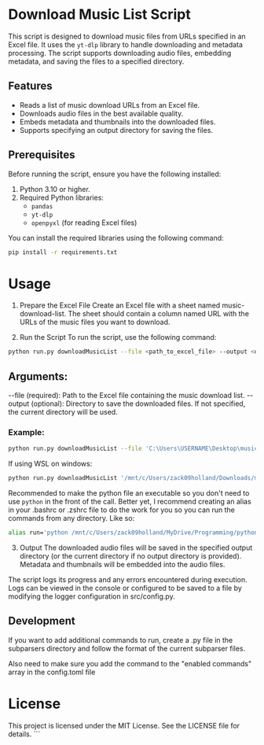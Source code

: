 # Download Music List Script

This script is designed to download music files from URLs specified in an Excel file. It uses the `yt-dlp` library to handle downloading and metadata processing. The script supports downloading audio files, embedding metadata, and saving the files to a specified directory.

## Features
- Reads a list of music download URLs from an Excel file.
- Downloads audio files in the best available quality.
- Embeds metadata and thumbnails into the downloaded files.
- Supports specifying an output directory for saving the files.

## Prerequisites
Before running the script, ensure you have the following installed:
1. Python 3.10 or higher.
2. Required Python libraries:
   - `pandas`
   - `yt-dlp`
   - `openpyxl` (for reading Excel files)

You can install the required libraries using the following command:
```bash
pip install -r requirements.txt
```

# Usage
1. Prepare the Excel File
Create an Excel file with a sheet named music-download-list. The sheet should contain a column named URL with the URLs of the music files you want to download.

2. Run the Script
To run the script, use the following command:
```bash
python run.py downloadMusicList --file <path_to_excel_file> --output <output_directory>
```

## Arguments:
--file (required): Path to the Excel file containing the music download list.
--output (optional): Directory to save the downloaded files. If not specified, the current directory will be used.

### Example:
```zsh
python run.py downloadMusicList --file 'C:\Users\USERNAME\Desktop\music-download-list.xlsx' --output <file_path>
```

If using WSL on windows:
```zsh
python run.py downloadMusicList '/mnt/c/Users/zack09holland/Downloads/music-download-list.xlsx' --output <output_file_path>
```

Recommended to make the python file an executable so you don't need to use `python` in the front of the call.
Better yet, I recommend creating an alias in your .bashrc or .zshrc file to do the work for you so you can run the commands from any directory.
Like so:
```zsh
alias run='python /mnt/c/Users/zack09holland/MyDrive/Programming/python/DJAudioSuite/run.py
```

3. Output
The downloaded audio files will be saved in the specified output directory (or the current directory if no output directory is provided).
Metadata and thumbnails will be embedded into the audio files.

The script logs its progress and any errors encountered during execution. Logs can be viewed in the console or configured to be saved to a file by modifying the logger configuration in src/config.py.

## Development
If you want to add additional commands to run, create a .py file in the subparsers directory and follow
the format of the current subparser files.

Also need to make sure you add the command to the "enabled commands" array in the config.toml file



# License
This project is licensed under the MIT License. See the LICENSE file for details. ```